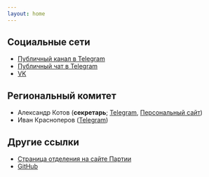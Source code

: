 ```yaml
---
layout: home
---
```


<div>
  <h2>Социальные сети</h2>

  <ul>
    <li><a href="https://t.me/lpr_perm">Публичный канал в Telegram</a></li>
    <li><a href="https://t.me/lpr_perm_chat">Публичный чат в Telegram</a></li>
    <li><a href="https://vk.com/lpr_perm">VK</a></li>
  </ul>
</div>

<div>
  <h2>Региональный комитет</h2>

  <ul>
    <li>Александр Котов (<strong>секретарь</strong>; <a href="https://t.me/kotovalexarian">Telegram</a>, <a href="https://kotovalexarian.com">Персональный сайт</a>)</li>
    <li>Иван Красноперов (<a href="https://t.me/ivan_krasnoperov">Telegram</a>)</li>
  </ul>
</div>

<div>
  <h2>Другие ссылки</h2>

  <ul>
    <li><a href="https://libertarian-party.ru/regionalnye-otdeleniya/permskiy-kray">Страница отделения на сайте Партии</a></li>
    <li><a href="https://github.com/lpr-perm">GitHub</a></li>
  </ul>
</div>
